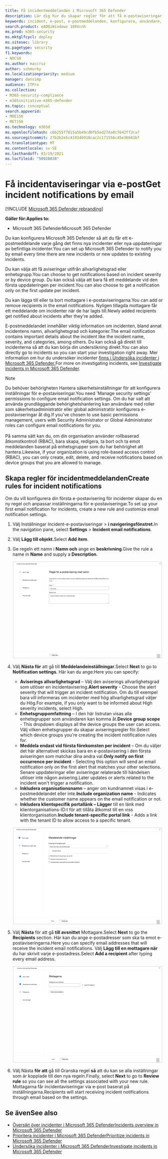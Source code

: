 ```yaml
---
title: Få incidentmeddelanden i Microsoft 365 Defender
description: Lär dig hur du skapar regler för att få e-postaviseringar för incidenter i Microsoft 365 Defender
keywords: incident, e-post, e-postmeddelanden, konfigurera, användare, postlåda, e-post, incidenter
search.product: eADQiWindows 10XVcnh
ms.prod: m365-security
ms.mktglfcycl: deploy
ms.sitesec: library
ms.pagetype: security
f1.keywords:
- NOCSH
ms.author: maccruz
author: schmurky
ms.localizationpriority: medium
manager: dansimp
audience: ITPro
ms.collection:
- M365-security-compliance
- m365initiative-m365-defender
ms.topic: conceptual
search.appverid:
- MOE150
- MET150
ms.technology: m365d
ms.openlocfilehash: c6b255f7815a5b49cd0fb5ed27da0cf642ff2ca7
ms.sourcegitcommit: 27b2b2e5c41934b918cac2c171556c45e36661bf
ms.translationtype: MT
ms.contentlocale: sv-SE
ms.lasthandoff: 03/19/2021
ms.locfileid: "50928838"
---
```

# <a name="get-incident-notifications-by-email"></a><span data-ttu-id="62cd4-104">Få incidentaviseringar via e-post</span><span class="sxs-lookup"><span data-stu-id="62cd4-104">Get incident notifications by email</span></span>

[!INCLUDE [Microsoft 365 Defender rebranding](../includes/microsoft-defender.md)]


<span data-ttu-id="62cd4-105">**Gäller för:**</span><span class="sxs-lookup"><span data-stu-id="62cd4-105">**Applies to:**</span></span>
- <span data-ttu-id="62cd4-106">Microsoft 365 Defender</span><span class="sxs-lookup"><span data-stu-id="62cd4-106">Microsoft 365 Defender</span></span>

<span data-ttu-id="62cd4-107">Du kan konfigurera Microsoft 365 Defender så att du får ett e-postmeddelande varje gång det finns nya incidenter eller nya uppdateringar av befintliga incidenter.</span><span class="sxs-lookup"><span data-stu-id="62cd4-107">You can set up Microsoft 365 Defender to notify you by email every time there are new incidents or new updates to existing incidents.</span></span> 

<span data-ttu-id="62cd4-108">Du kan välja att få aviseringar utifrån allvarlighetsgrad eller enhetsgrupp.</span><span class="sxs-lookup"><span data-stu-id="62cd4-108">You can choose to get notifications based on incident severity or by device group.</span></span> <span data-ttu-id="62cd4-109">Du kan också välja att bara få ett meddelande vid den första uppdateringen per incident.</span><span class="sxs-lookup"><span data-stu-id="62cd4-109">You can also choose to get a notification only on the first update per incident.</span></span>

<span data-ttu-id="62cd4-110">Du kan lägga till eller ta bort mottagare i e-postaviseringarna.</span><span class="sxs-lookup"><span data-stu-id="62cd4-110">You can add or remove recipients in the email notifications.</span></span> <span data-ttu-id="62cd4-111">Nyligen tillagda mottagare får ett meddelande om incidenter när de har lagts till.</span><span class="sxs-lookup"><span data-stu-id="62cd4-111">Newly added recipients get notified about incidents after they're added.</span></span> 

<span data-ttu-id="62cd4-112">E-postmeddelandet innehåller viktig information om incidenten, bland annat incidentens namn, allvarlighetsgrad och kategorier.</span><span class="sxs-lookup"><span data-stu-id="62cd4-112">The email notification contains important details about the incident like the incident name, severity, and categories, among others.</span></span> <span data-ttu-id="62cd4-113">Du kan också gå direkt till incidenterna så att du kan börja din undersökning direkt.</span><span class="sxs-lookup"><span data-stu-id="62cd4-113">You can also directly go to incidents so you can start your investigation right away.</span></span> <span data-ttu-id="62cd4-114">Mer information om hur du undersöker incidenter [finns i Undersöka incidenter i Microsoft 365 Defender.](./investigate-incidents.md)</span><span class="sxs-lookup"><span data-stu-id="62cd4-114">For more on investigating incidents, see [Investigate incidents in Microsoft 365 Defender](./investigate-incidents.md).</span></span>

>[!NOTE]
><span data-ttu-id="62cd4-115">Du behöver behörigheten Hantera säkerhetsinställningar för att konfigurera inställningar för e-postaviseringar.</span><span class="sxs-lookup"><span data-stu-id="62cd4-115">You need 'Manage security settings' permissions to configure email notification settings.</span></span> <span data-ttu-id="62cd4-116">Om du har valt att använda grundläggande behörighetshantering kan användare med roller som säkerhetsadministratör eller global administratör konfigurera e-postaviseringar åt dig.</span><span class="sxs-lookup"><span data-stu-id="62cd4-116">If you've chosen to use basic permissions management, users with Security Administrator or Global Administrator roles can configure email notifications for you.</span></span> <br> <br>
<span data-ttu-id="62cd4-117">På samma sätt kan du, om din organisation använder rollbaserad åtkomstkontroll (RBAC), bara skapa, redigera, ta bort och ta emot meddelanden baserat på enhetsgrupper som du har behörighet att hantera.</span><span class="sxs-lookup"><span data-stu-id="62cd4-117">Likewise, if your organization is using role-based access control (RBAC), you can only create, edit, delete, and receive notifications based on device groups that you are allowed to manage.</span></span>

## <a name="create-rules-for-incident-notifications"></a><span data-ttu-id="62cd4-118">Skapa regler för incidentmeddelanden</span><span class="sxs-lookup"><span data-stu-id="62cd4-118">Create rules for incident notifications</span></span>

<span data-ttu-id="62cd4-119">Om du vill konfigurera din första e-postavisering för incidenter skapar du en ny regel och anpassar inställningarna för e-postaviseringar.</span><span class="sxs-lookup"><span data-stu-id="62cd4-119">To set up your first email notification for incidents, create a new rule and customize email notification settings.</span></span>

1. <span data-ttu-id="62cd4-120">Välj Inställningar Incident-e-postaviseringar   >  **i navigeringsfönstret.**</span><span class="sxs-lookup"><span data-stu-id="62cd4-120">In the navigation pane, select **Settings** > **Incident email notifications**.</span></span>
2. <span data-ttu-id="62cd4-121">Välj **Lägg till objekt.**</span><span class="sxs-lookup"><span data-stu-id="62cd4-121">Select **Add item**.</span></span>
3. <span data-ttu-id="62cd4-122">Ge regeln ett namn i **Namn och** ange en **beskrivning**.</span><span class="sxs-lookup"><span data-stu-id="62cd4-122">Give the rule a name in **Name** and supply a **Description**.</span></span>

    ![Skapa regelfönster för meddelanden om incidenter](../../media/incidentemailnotif1.png) 
4. <span data-ttu-id="62cd4-124">Välj **Nästa för** att gå till **Meddelandeinställningar**.</span><span class="sxs-lookup"><span data-stu-id="62cd4-124">Select **Next** to go to **Notification settings**.</span></span> <span data-ttu-id="62cd4-125">Här kan du ange:</span><span class="sxs-lookup"><span data-stu-id="62cd4-125">Here you can specify:</span></span>
    - <span data-ttu-id="62cd4-126">**Aviserings allvarlighetsgrad** – Välj den aviserings allvarlighetsgrad som utlöser en incidentavisering.</span><span class="sxs-lookup"><span data-stu-id="62cd4-126">**Alert severity** - Choose the alert severity that will trigger an incident notification.</span></span> <span data-ttu-id="62cd4-127">Om du till exempel bara vill informeras om incidenter med hög allvarlighetsgrad väljer du Hög.</span><span class="sxs-lookup"><span data-stu-id="62cd4-127">For example, if you only want to be informed about High severity incidents, select High.</span></span>
    - <span data-ttu-id="62cd4-128">**Enhetsgruppomfattning** – I den här listrutan visas alla enhetsgrupper som användaren kan komma åt.</span><span class="sxs-lookup"><span data-stu-id="62cd4-128">**Device group scope** - This dropdown displays all the device groups the user can access.</span></span> <span data-ttu-id="62cd4-129">Välj vilken enhetsgrupper du skapar aviseringsregler för.</span><span class="sxs-lookup"><span data-stu-id="62cd4-129">Select which device groups you're creating the incident notification rules for.</span></span>
    - <span data-ttu-id="62cd4-130">**Meddela endast vid första förekomsten per incident** – Om du väljer det här alternativet skickas bara en e-postavisering i den första aviseringen som matchar dina andra val.</span><span class="sxs-lookup"><span data-stu-id="62cd4-130">**Only notify on first occurrence per incident** - Selecting this option will send an email notification only on the first alert that matches your other selections.</span></span> <span data-ttu-id="62cd4-131">Senare uppdateringar eller aviseringar relaterade till händelsen utlöser inte någon avisering.</span><span class="sxs-lookup"><span data-stu-id="62cd4-131">Later updates or alerts related to the incident won't trigger a notification.</span></span>
    - <span data-ttu-id="62cd4-132">**Inkludera organisationsnamn** – anger om kundnamnet visas i e-postmeddelandet eller inte.</span><span class="sxs-lookup"><span data-stu-id="62cd4-132">**Include organization name** - Indicates whether the customer name appears on the email notification or not.</span></span>
    - <span data-ttu-id="62cd4-133">**Inkludera klientspecifik portallänk – Lägger** till en länk med klientorganisations-ID:t för att tillåta åtkomst till en viss klientorganisation.</span><span class="sxs-lookup"><span data-stu-id="62cd4-133">**Include tenant-specific portal link** -  Adds a link with the tenant ID to allow access to a specific tenant.</span></span>
    
    ![Fönstret Notif-inställningar för incident-e-postmeddelanden](../../media/incidentemailnotif2.png)
5. <span data-ttu-id="62cd4-135">Välj **Nästa** för att gå **till avsnittet** Mottagare.</span><span class="sxs-lookup"><span data-stu-id="62cd4-135">Select **Next** to go the **Recipients** section.</span></span> <span data-ttu-id="62cd4-136">Här kan du ange e-postadresser som ska ta emot e-postaviseringarna.</span><span class="sxs-lookup"><span data-stu-id="62cd4-136">Here you can specify email addresses that will receive the incident email notifications.</span></span> <span data-ttu-id="62cd4-137">Välj **Lägg till en mottagare när** du har skrivit varje e-postadress.</span><span class="sxs-lookup"><span data-stu-id="62cd4-137">Select **Add a recipient** after typing every email address.</span></span>

    ![Fönstret Lägg till mottagare för meddelanden om incidenter](../../media/incidentemailnotif3.png) 

6. <span data-ttu-id="62cd4-139">Välj Nästa **för att** gå till Granska regel **så** att du kan se alla inställningar som är kopplade till den nya regeln.</span><span class="sxs-lookup"><span data-stu-id="62cd4-139">Finally, select **Next** to go to **Review rule** so you can see all the settings associated with your new rule.</span></span> <span data-ttu-id="62cd4-140">Mottagarna får incidentaviseringar via e-post baserat på inställningarna.</span><span class="sxs-lookup"><span data-stu-id="62cd4-140">Recipients will start receiving incident notifications through email based on the settings.</span></span>

## <a name="see-also"></a><span data-ttu-id="62cd4-141">Se även</span><span class="sxs-lookup"><span data-stu-id="62cd4-141">See also</span></span>
- [<span data-ttu-id="62cd4-142">Översikt över incidenter i Microsoft 365 Defender</span><span class="sxs-lookup"><span data-stu-id="62cd4-142">Incidents overview in Microsoft 365 Defender</span></span>](./incidents-overview.md)
- [<span data-ttu-id="62cd4-143">Prioritera incidenter i Microsoft 365 Defender</span><span class="sxs-lookup"><span data-stu-id="62cd4-143">Prioritize incidents in Microsoft 365 Defender</span></span>](./incident-queue.md)
- [<span data-ttu-id="62cd4-144">Undersöka incidenter i Microsoft 365 Defender</span><span class="sxs-lookup"><span data-stu-id="62cd4-144">Investigate incidents in Microsoft 365 Defender</span></span>](./investigate-incidents.md)